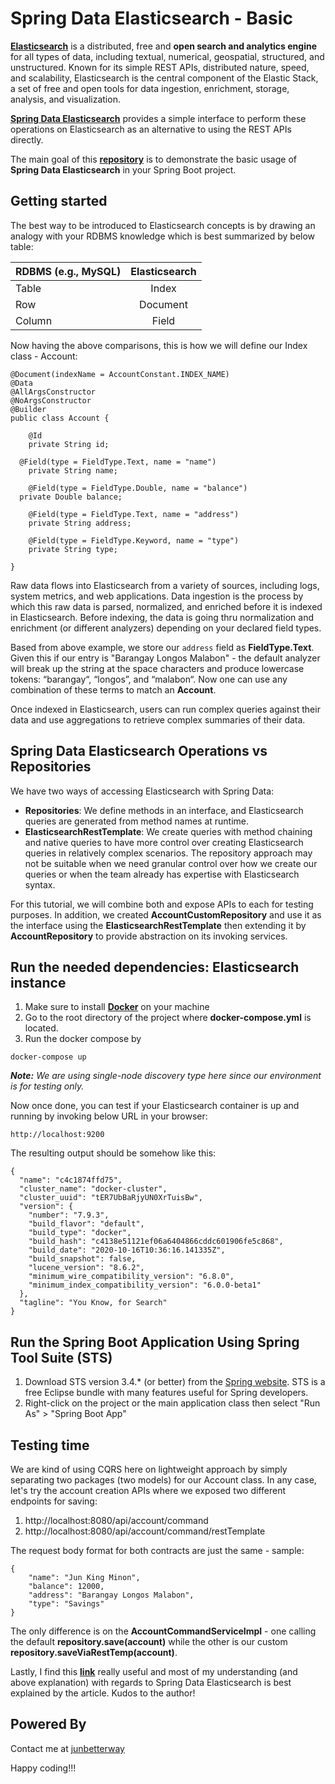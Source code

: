 # Spring Data Elasticsearch - Basic
__[Elasticsearch](https://www.elastic.co/what-is/elasticsearch)__ is a distributed, free and **open search and analytics engine** for all types of data, including textual, numerical, geospatial, structured, and unstructured. Known for its simple REST APIs, distributed nature, speed, and scalability, Elasticsearch is the central component of the Elastic Stack, a set of free and open tools for data ingestion, enrichment, storage, analysis, and visualization.

__[Spring Data Elasticsearch](https://docs.spring.io/spring-data/elasticsearch/docs/4.1.5/reference/html/#reference)__ provides a simple interface to perform these operations on Elasticsearch as an alternative to using the REST APIs directly. 

The main goal of this __[repository](https://github.com/junbetterway/spring-data-elasticsearch-basic)__ is to demonstrate the basic usage of __Spring Data Elasticsearch__ in your Spring Boot project. 

## Getting started
The best way to be introduced to Elasticsearch concepts is by drawing an analogy with your RDBMS knowledge which is best summarized by below table:

| RDBMS (e.g., MySQL) | Elasticsearch | 
| ------------------- |:-------------:| 
| Table               | Index         | 
| Row                 | Document      |  
| Column              | Field         |    

Now having the above comparisons, this is how we will define our Index class - Account:

```
@Document(indexName = AccountConstant.INDEX_NAME)
@Data
@AllArgsConstructor
@NoArgsConstructor
@Builder
public class Account {

	@Id
	private String id;
	
  @Field(type = FieldType.Text, name = "name")
	private String name;
	
	@Field(type = FieldType.Double, name = "balance")
  private Double balance;

	@Field(type = FieldType.Text, name = "address")
	private String address;
	
	@Field(type = FieldType.Keyword, name = "type")
	private String type;
	
}
```

Raw data flows into Elasticsearch from a variety of sources, including logs, system metrics, and web applications. Data ingestion is the process by which this raw data is parsed, normalized, and enriched before it is indexed in Elasticsearch. Before indexing, the data is going thru normalization and enrichment (or different analyzers) depending on your declared field types.

Based from above example, we store our `address` field as __FieldType.Text__. Given this if our entry is "Barangay Longos Malabon" - the default analyzer will break up the string at the space characters and produce lowercase tokens: “barangay“, “longos”, and “malabon“. Now one can use any combination of these terms to match an **Account**.

Once indexed in Elasticsearch, users can run complex queries against their data and use aggregations to retrieve complex summaries of their data.

## Spring Data Elasticsearch Operations vs Repositories
We have two ways of accessing Elasticsearch with Spring Data:
* **Repositories**: We define methods in an interface, and Elasticsearch queries are generated from method names at runtime.
* **ElasticsearchRestTemplate**: We create queries with method chaining and native queries to have more control over creating Elasticsearch queries in relatively complex scenarios. The repository approach may not be suitable when we need granular control over how we create our queries or when the team already has expertise with Elasticsearch syntax.

For this tutorial, we will combine both and expose APIs to each for testing purposes. In addition, we created **AccountCustomRepository** and use it as the interface using the **ElasticsearchRestTemplate** then extending it by **AccountRepository** to provide abstraction on its invoking services.

## Run the needed dependencies: Elasticsearch instance

1. Make sure to install **[Docker](https://docs.docker.com/get-docker/)** on your machine
2. Go to the root directory of the project where __docker-compose.yml__ is located.
3. Run the docker compose by

```
docker-compose up
```

*__Note:__ We are using single-node discovery type here since our environment is for testing only.*

Now once done, you can test if your Elasticsearch container is up and running by invoking below URL in your browser:

```
http://localhost:9200
```

The resulting output should be somehow like this:

```
{
  "name": "c4c1874ffd75",
  "cluster_name": "docker-cluster",
  "cluster_uuid": "tER7UbBaRjyUN0XrTuisBw",
  "version": {
    "number": "7.9.3",
    "build_flavor": "default",
    "build_type": "docker",
    "build_hash": "c4138e51121ef06a6404866cddc601906fe5c868",
    "build_date": "2020-10-16T10:36:16.141335Z",
    "build_snapshot": false,
    "lucene_version": "8.6.2",
    "minimum_wire_compatibility_version": "6.8.0",
    "minimum_index_compatibility_version": "6.0.0-beta1"
  },
  "tagline": "You Know, for Search"
}
```

## Run the Spring Boot Application Using Spring Tool Suite (STS)
1. Download STS version 3.4.* (or better) from the [Spring website](https://spring.io/tools). STS is a free Eclipse bundle with many features useful for Spring developers.
2. Right-click on the project or the main application class then select "Run As" > "Spring Boot App"

## Testing time
We are kind of using CQRS here on lightweight approach by simply separating two packages (two models) for our Account class. In any case, let's try the account creation APIs where we exposed two different endpoints for saving:

1.  http://localhost:8080/api/account/command
2.  http://localhost:8080/api/account/command/restTemplate

The request body format for both contracts are just the same - sample:

```
{
    "name": "Jun King Minon",
    "balance": 12000,
    "address": "Barangay Longos Malabon",
    "type": "Savings"
}
```

The only difference is on the **AccountCommandServiceImpl** - one calling the default **repository.save(account)** while the other is our custom **repository.saveViaRestTemp(account)**. 

Lastly, I find this __[link](https://reflectoring.io/spring-boot-elasticsearch/)__ really useful and most of my understanding (and above explanation) with regards to Spring Data Elasticsearch is best explained by the article. Kudos to the author!

## Powered By
Contact me at [junbetterway](mailto:jkpminon12@yahoo.com)

Happy coding!!!
